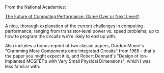 <!--
.. title: Link: The Future of Computing Performance: Game Over or Next Level?
.. date: 2011/06/27 11:10
.. slug: link-the-future-of-computing-performance-game-over-or-next-level
.. link:
.. description:
.. tags: computers, research, computing, performance, power
-->


From the National Academies: 

[The Future of Computing Performance: Game Over or Next Level?](http://nap.edu/catalog.php?record_id=12980).



A nice, thorough explanation of the current challenges in computing performance, ranging from transistor-level power vs. speed problems, up to how to program the circuits we're likely to end up with.

Also includes a bonus reprint of two classic papers, Gordon Moore's "Cramming More Components onto Integrated Circuits" from 1965 - that's the paper you might expect it is, and Robert Dennard's "Design of Ion-Implanted MOSFET’s with Very Small Physical Dimensions", which I was less familiar with.

